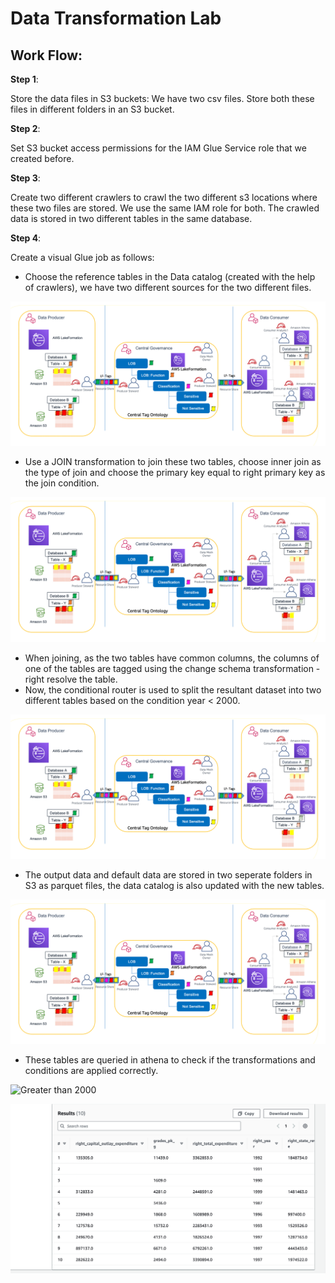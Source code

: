 # Data Transformation Lab

## Work Flow:

**Step 1**: 

Store the data files in S3 buckets: We have two csv files. Store both these files in different folders in an S3 bucket. 

**Step 2**:

Set S3 bucket access permissions for the IAM Glue Service role that we created before. 

**Step 3**: 

Create two different crawlers to crawl the two different s3 locations where these two files are stored. We use the same IAM role for both.
The crawled data is stored in two different tables in the same database.

**Step 4**: 

Create a visual Glue job as follows:
- Choose the reference tables in the Data catalog (created with the help of crawlers), we have two different sources for the two different files.

![](https://github.com/Pam2020/AWS_for_DataEngineering/blob/dda8067b18a4311e54a58e4619a829ff731810b1/Images/BDB-2091-image001.png)

- Use a JOIN transformation to join these two tables, choose inner join as the type of join and choose the primary key equal to right primary key as the join condition.

![](https://github.com/Pam2020/AWS_for_DataEngineering/blob/dda8067b18a4311e54a58e4619a829ff731810b1/Images/BDB-2091-image001.png)

- When joining, as the two tables have common columns, the columns of one of the tables are tagged using the change schema transformation - right resolve the table.
- Now, the conditional router is used to split the resultant dataset into two different tables based on the condition year < 2000.

![](https://github.com/Pam2020/AWS_for_DataEngineering/blob/dda8067b18a4311e54a58e4619a829ff731810b1/Images/BDB-2091-image001.png)

- The output data and default data are stored in two seperate folders in S3 as parquet files, the data catalog is also updated with the new tables.

![](https://github.com/Pam2020/AWS_for_DataEngineering/blob/dda8067b18a4311e54a58e4619a829ff731810b1/Images/BDB-2091-image001.png)

- These tables are queried in athena to check if the transformations and conditions are applied correctly.

![Greater than 2000]()

![Lesser than 2000](https://github.com/Pam2020/AWS_for_DataEngineering/blob/81bad4d38f20a8b72a4f810238514093f48e66d2/Images/Result_lesserthan.png)
